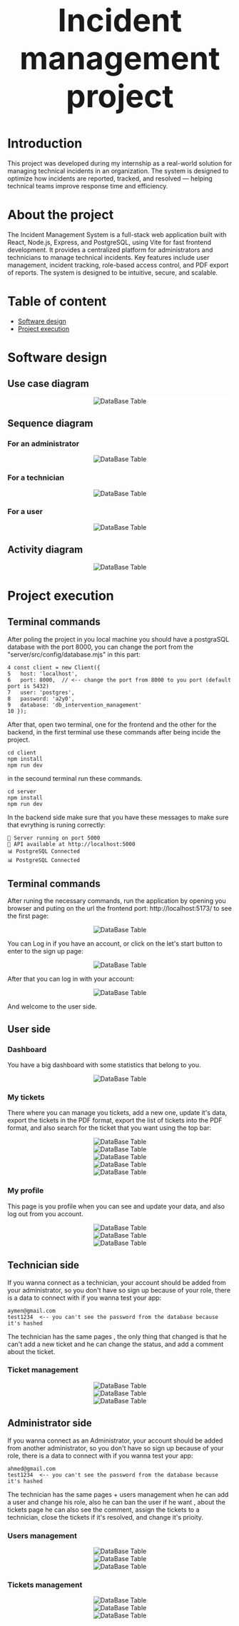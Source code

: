 <h1 align="center" style="font-size: 5em;" >Incident management project</h1>

# Introduction
This project was developed during my internship as a real-world solution for managing technical incidents in an organization. The system is designed to optimize how incidents are reported, tracked, and resolved — helping technical teams improve response time and efficiency.

# About the project
The Incident Management System is a full-stack web application built with React, Node.js, Express, and PostgreSQL, using Vite for fast frontend development. It provides a centralized platform for administrators and technicians to manage technical incidents. Key features include user management, incident tracking, role-based access control, and PDF export of reports. The system is designed to be intuitive, secure, and scalable.

# Table of content
- [Software design](#software-design)
- [Project execution](#project-execution)

# Software design

## Use case diagram
<div align="center" style="background-color: white">
  <img src="client/src/assets/Use cas diagram.png" alt="DataBase Table">
</div>

## Sequence diagram
### For an administrator
<div align="center">
  <img src="client/src/assets/Sequence diagram for administrator.png" alt="DataBase Table">
</div>

### For a technician
<div align="center">
  <img src="client/src/assets/Sequence diagram for technician.png" alt="DataBase Table">
</div>

### For a user
<div align="center">
  <img src="client/src/assets/Sequence diagrame form user.png" alt="DataBase Table">
</div>

## Activity diagram
<div align="center">
  <img src="client/src/assets/Acticity diagram.png" alt="DataBase Table">
</div>

# Project execution

## Terminal commands

After poling the project in you local machine you should have a postgraSQL database with the port 8000, you can change the port from the "server/src/config/database.mjs" in this part:
```
4 const client = new Client({
5   host: 'localhost',
6   port: 8000,  // <-- change the port from 8000 to you port (default port is 5432)
7   user: 'postgres',
8   password: 'a2y0',
9   database: 'db_intervention_management'
10 });
```
After that, open two terminal, one for the frontend and the other for the backend, in the first terminal use these commands after being incide the project.
```
cd client
npm install
npm run dev
```
in the secound terminal run these commands.
```
cd server
npm install 
npm run dev
```
In the backend side make sure that you have these messages to make sure that evrything is runing correctly:

```
🚀 Server running on port 5000
📡 API available at http://localhost:5000
📊 PostgreSQL Connected
📊 PostgreSQL Connected
```
## Terminal commands
After runing the necessary commands, run the application by opening you browser and puting on the url the frontend port: http://localhost:5173/ to see the first page:

<div align="center">
  <img src="client/src/assets/image.png" alt="DataBase Table">
</div>

You can Log in if you have an account, or click on the let's start button to enter to the sign up page:

<div align="center">
  <img src="client/src/assets/Screenshot 2025-07-29 175027.png" alt="DataBase Table">
</div>

After that you can log in with your account:

<div align="center">
  <img src="client/src/assets/Screenshot 2025-07-29 175205.png" alt="DataBase Table">
</div>

And welcome to the user side.

## User side
### Dashboard
You have a big dashboard with some statistics that belong to you.
<div align="center">
  <img src="client/src/assets/Screenshot 2025-07-29 175631.png" alt="DataBase Table">
</div>

### My tickets
There where you can manage you tickets, add a new one, update it's data, export the tickets in the PDF format, export the list of tickets into the PDF format, and also search for the ticket that you want using the top bar:
<div align="center">
  <img src="client/src/pics/Screenshot 2025-07-29 175810.png" alt="DataBase Table">
</div>
<div align="center">
  <img src="client/src/pics/Screenshot 2025-07-29 180207.png" alt="DataBase Table">
</div>
<div align="center">
  <img src="client/src/pics/Screenshot 2025-07-29 180226.png" alt="DataBase Table">
</div>
<div align="center">
  <img src="client/src/pics/Screenshot 2025-07-29 180248.png" alt="DataBase Table">
</div>
<div align="center">
  <img src="client/src/pics/Screenshot 2025-07-29 180313.png" alt="DataBase Table">
</div>

### My profile
This page is you profile when you can see and update your data, and also log out from you account.
<div align="center">
  <img src="client/src/pics/Screenshot 2025-07-29 201849.png" alt="DataBase Table">
</div><div align="center">
  <img src="client/src/pics/Screenshot 2025-07-29 201910.png" alt="DataBase Table">
</div><div align="center">
  <img src="client/src/pics/Screenshot 2025-07-29 201806.png" alt="DataBase Table">
</div>

## Technician side
If you wanna connect as a technician, your account should be added from your administrator, so you don't have so sign up because of your role, there is a data to connect with if you wanna test your app:
```
aymen@gmail.com
test1234  <-- you can't see the password from the database because it's hashed
```
The technician has the same pages , the only thing that changed is that he can't add a new ticket and he can change the status, and add a comment about the ticket.

### Ticket management
<div align="center">
  <img src="client/src/pics/Screenshot 2025-07-29 202806.png" alt="DataBase Table">
</div>
<div align="center">
  <img src="client/src/pics/Screenshot 2025-07-29 202820.png" alt="DataBase Table">
</div><div align="center">
  <img src="client/src/pics/Screenshot 2025-07-29 202737.png" alt="DataBase Table">
</div>

## Administrator side
If you wanna connect as an Administrator, your account should be added from another administrator, so you don't have so sign up because of your role, there is a data to connect with if you wanna test your app:
```
ahmed@gmail.com
test1234  <-- you can't see the password from the database because it's hashed
```
The technician has the same pages + users management when he can add a user and change his role, also he can ban the user if he want , about the tickets page he can also see the comment, assign the tickets to a technician, close the tickets if it's resolved, and change it's prioity.

### Users management
<div align="center">
  <img src="client/src/pics/Screenshot 2025-07-29 204006.png" alt="DataBase Table">
</div>
<div align="center">
  <img src="client/src/pics/Screenshot 2025-07-29 204021.png" alt="DataBase Table">
</div><div align="center">
  <img src="client/src/pics/Screenshot 2025-07-29 204040.png" alt="DataBase Table">
</div>

### Tickets management
<div align="center">
  <img src="client/src/pics/Screenshot 2025-07-29 204242.png" alt="DataBase Table">
</div>
<div align="center">
  <img src="client/src/pics/Screenshot 2025-07-29 204226.png" alt="DataBase Table">
</div><div align="center">
  <img src="client/src/pics/Screenshot 2025-07-29 204258.png" alt="DataBase Table">
</div>
